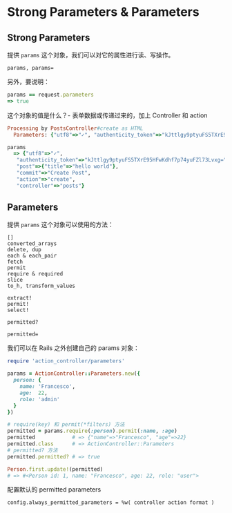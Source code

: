 # Strong Parameters & Parameters

## Strong Parameters

提供 `params` 这个对象，我们可以对它的属性进行读、写操作。

```
params, params=
```

另外，要说明：

```ruby
params == request.parameters
=> true
```

这个对象的值是什么？- 表单数据或传递过来的，加上 Controller 和 action

```ruby
Processing by PostsController#create as HTML
  Parameters: {"utf8"=>"✓", "authenticity_token"=>"kJttlgy9ptyuFS5TXrE95HFwKdhf7p74yuFZl73Lvxg=", "post"=>{"title"=>"hello world"}, "commit"=>"Create Post"}

params
  => {"utf8"=>"✓",
   "authenticity_token"=>"kJttlgy9ptyuFS5TXrE95HFwKdhf7p74yuFZl73Lvxg=",
   "post"=>{"title"=>"hello world"},
   "commit"=>"Create Post",
   "action"=>"create",
   "controller"=>"posts"}
```

## Parameters

提供 `params` 这个对象可以使用的方法：

```
[]
converted_arrays
delete, dup
each & each_pair
fetch
permit
require & required
slice
to_h, transform_values

extract!
permit!
select!

permitted?

permitted=
```

我们可以在 Rails 之外创建自己的 params 对象：

```ruby
require 'action_controller/parameters'

params = ActionController::Parameters.new({
  person: {
    name: 'Francesco',
    age:  22,
    role: 'admin'
  }
})

# require(key) 和 permit(*filters) 方法
permitted = params.require(:person).permit(:name, :age)
permitted            # => {"name"=>"Francesco", "age"=>22}
permitted.class      # => ActionController::Parameters
# permitted? 方法
permitted.permitted? # => true

Person.first.update!(permitted)
# => #<Person id: 1, name: "Francesco", age: 22, role: "user">
```

配置默认的 permitted parameters

```
config.always_permitted_parameters = %w( controller action format )
```
